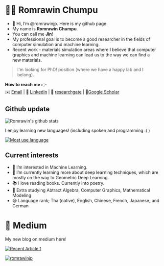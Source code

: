 # 👩‍💻 Romrawin Chumpu

- 👋 Hi, I’m @romrawinjp. Here is my github page.
- My name is **Romrawin Chumpu**.
- You can call me **Jin**!
- My professional goal is to become a good researcher in the fields of computer simulation and machine learning.
- Recent work - materials simulation areas where I believe that computer graphics and machine learning can lead us to the way we can find a new materials.

> I'm looking for PhD! position (where we have a happy lab and I belong).

**How to reach me** 👉    
✉️ [Email](mailto:romrawinc@gmail.com) | 📘 [LinkedIn](https://www.linkedin.com/in/romrawin-chumpu/) | 📰 [researchgate](https://www.researchgate.net/profile/Romrawin-Chumpu) | 📖[Google Scholar](https://scholar.google.com/citations?user=ByblefQAAAAJ&hl=en)

## Github update

![Romrawin's github stats](https://github-readme-stats.vercel.app/api?username=romrawinjp&show_icons=true&theme=default)

I enjoy learning new languages! (including spoken and programming :) )

[![Most use language](https://github-readme-stats.vercel.app/api/top-langs/?username=romrawinjp&layout=compact&theme=default)](https://github.com/romrawinjp/github-readme-stats)


## Current interests

- 👀 I’m interested in Machine Learning.
- 🌱 I’m currently learning more about deep learning techniques, which are mostly on the way to Geometric Deep Learning.
- 📚 I love reading books. Currently into poetry.
- 🎢 Extra studying Abtract Algebra, Computer Graphics, Mathematical Modeling
- 😆 Language rank; Thai(native), English, Chinese, French, Japanese, and German

<!---
romrawinjp/romrawinjp is a ✨ special ✨ repository because its `README.md` (this file) appears on your GitHub profile.
You can click the Preview link to take a look at your changes.
--->

# 📝 Medium

My new blog on medium here!

<a target="_blank" href="https://github-readme-medium-recent-article.vercel.app/medium/@romrawin/1"><img src="https://github-readme-medium-recent-article.vercel.app/medium/@romrawin/1" alt="Recent Article 1"> 

<p align="left"> <img src="https://komarev.com/ghpvc/?username=romrawinjp&label=Profile%20views&color=0e75b6&style=flat" alt="romrawinjp" /> </p>
